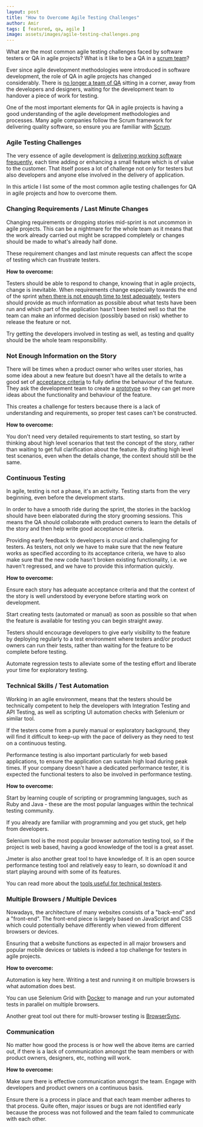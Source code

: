 ```yaml
---
layout: post
title: "How to Overcome Agile Testing Challenges"
author: Amir
tags: [ featured, qa, agile ]
image: assets/images/agile-testing-challenges.png
---
```


What are the most common agile testing challenges faced by software testers or QA in agile projects? What is it like to be a QA in a [scrum team](/overview-of-scrum-agile-development-methodology/)?

Ever since agile development methodologies were introduced in software development, the role of QA in agile projects has changed considerably. There is [no longer a team of QA](/there-is-no-qa-team-in-agile/) sitting in a corner, away from the developers and designers, waiting for the development team to handover a piece of work for testing.

One of the most important elements for QA in agile projects is having a good understanding of the agile development methodologies and processes. Many agile companies follow the Scrum framework for delivering quality software, so ensure you are familiar with [Scrum](/overview-of-scrum-agile-development-methodology/).

### Agile Testing Challenges

The very essence of agile development is [delivering working software frequently](/best-practices-for-continuous-testing-in-agile/), each time adding or enhancing a small feature which is of value to the customer. That itself poses a lot of challenge not only for testers but also developers and anyone else involved in the delivery of application.

In this article I list some of the most common agile testing challenges for QA in agile projects and how to overcome them.

### Changing Requirements / Last Minute Changes

Changing requirements or dropping stories mid-sprint is not uncommon in agile projects. This can be a nightmare for the whole team as it means that the work already carried out might be scrapped completely or changes should be made to what's already half done.

These requirement changes and last minute requests can affect the scope of testing which can frustrate testers.

**How to overcome:**

Testers should be able to respond to change, knowing that in agile projects, change is inevitable. When requirements change especially towards the end of the sprint [when there is not enough time to test adequately](/what-if-there-isnt-enough-time-for-thorough-testing/), testers should provide as much information as possible about what tests have been run and which part of the application hasn't been tested well so that the team can make an informed decision (possibly based on risk) whether to release the feature or not.

Try getting the developers involved in testing as well, as testing and quality should be the whole team responsibility.

### Not Enough Information on the Story

There will be times when a product owner who writes user stories, has some idea about a new feature but doesn't have all the details to write a good set of [acceptance criteria](/acceptance-criteria-vs-acceptance-tests/) to fully define the behaviour of the feature. They ask the development team to create a [prototype](/prototyping-model-software-development/) so they can get more ideas about the functionality and behaviour of the feature.

This creates a challenge for testers because there is a lack of understanding and requirements, so proper test cases can't be constructed.

**How to overcome:**

You don't need very detailed requirements to start testing, so start by thinking about high level scenarios that test the concept of the story, rather than waiting to get full clarification about the feature. By drafting high level test scenarios, even when the details change, the context should still be the same.

### Continuous Testing

In agile, testing is not a phase, it's an activity. Testing starts from the very beginning, even before the development starts.

In order to have a smooth ride during the sprint, the stories in the backlog should have been elaborated during the story grooming sessions. This means the QA should collaborate with product owners to learn the details of the story and then help write good acceptance criteria.

Providing early feedback to developers is crucial and challenging for testers. As testers, not only we have to make sure that the new feature works as specified according to its acceptance criteria, we have to also make sure that the new code hasn't broken existing functionality, i.e. we haven't regressed, and we have to provide this information quickly.

**How to overcome:**

Ensure each story has adequate acceptance criteria and that the context of the story is well understood by everyone before starting work on development.

Start creating tests (automated or manual) as soon as possible so that when the feature is available for testing you can begin straight away.

Testers should encourage developers to give early visibility to the feature by deploying regularly to a test environment where testers and/or product owners can run their tests, rather than waiting for the feature to be complete before testing.

Automate regression tests to alleviate some of the testing effort and liberate your time for exploratory testing.

### Technical Skills / Test Automation

Working in an agile environment, means that the testers should be technically competent to help the developers with Integration Testing and API Testing, as well as scripting UI automation checks with Selenium or similar tool.

If the testers come from a purely manual or exploratory background, they will find it difficult to keep-up with the pace of delivery as they need to test on a continuous testing.

Performance testing is also important particularly for web based applications, to ensure the application can sustain high load during peak times. If your company doesn't have a dedicated performance tester, it is expected the functional testers to also be involved in performance testing.

**How to overcome:**

Start by learning couple of scripting or programming languages, such as Ruby and Java - these are the most popular languages within the technical testing community.

If you already are familiar with programming and you get stuck, get help from developers.

Selenium tool is the most popular browser automation testing tool, so if the project is web based, having a good knowledge of the tool is a great asset.

Jmeter is also another great tool to have knowledge of. It is an open source performance testing tool and relatively easy to learn, so download it and start playing around with some of its features.

You can read more about the [tools useful for technical testers](/opensource-tools-for-technical-testers-in-agile-projects/).

### Multiple Browsers / Multiple Devices

Nowadays, the architecture of many websites consists of a "back-end" and a "front-end". The front-end piece is largely based on JavaScript and CSS which could potentially behave differently when viewed from different browsers or devices.

Ensuring that a website functions as expected in all major browsers and popular mobile devices or tablets is indeed a top challenge for testers in agile projects.

**How to overcome:**

Automation is key here. Writing a test and running it on multiple browsers is what automation does best.

You can use Selenium Grid with [Docker](http://www.docker.com) to manage and run your automated tests in parallel on multiple browsers.

Another great tool out there for multi-browser testing is [BrowserSync](https://www.browsersync.io/).

### Communication

No matter how good the process is or how well the above items are carried out, if there is a lack of communication amongst the team members or with product owners, designers, etc, nothing will work.

**How to overcome:**

Make sure there is effective communication amongst the team. Engage with developers and product owners on a continuous basis.

Ensure there is a process in place and that each team member adheres to that process. Quite often, major issues or bugs are not identified early because the process was not followed and the team failed to communicate with each other.